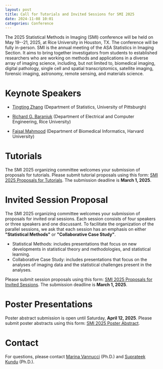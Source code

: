 ```yaml
---
layout: post
title: Call for Tutorials and Invited Sessions for SMI 2025
date: 2024-11-08 10:01 
categories: Conference
---
```


The 2025 Statistical Methods in Imaging (SMI) conference will be held on May 19--21, 2025, at Rice University in Houston, TX. The conference will be fully in-person. SMI is the annual meeting of the ASA Statistics 
in Imaging Section. It aims to bring together investigators from students to established researchers who are working on methods and applications in a diverse array of imaging science, including, but not limited to, biomedical imaging, 
digital pathology, single cell and spatial transcriptomics, satellite imaging, forensic imaging, astronomy, remote sensing, and materials science.

Keynote Speakers
================

- [Tingting Zhang](https://www.stat.pitt.edu/people/tingting-zhang/) (Department of Statistics, University of Pittsburgh)

- [Richard G. Baraniuk](https://richb.rice.edu/) (Department of Electrical and Computer Engineering, Rice University)

- [Faisal Mahmood](https://dms.hms.harvard.edu/people/faisal-mahmood) (Department of Biomedical Informatics, Harvard University)

Tutorials
===============

The SMI 2025 organizing committee welcomes your submission of proposals for tutorials. Please submit tutorial proposals using this form: [SMI 2025 Proposals for Tutorials](https://docs.google.com/forms/d/e/1FAIpQLSd-euxlgmdDq1G0vr7AJNa4jj8E3qia4RWF5J36M-gyUdHO4g/viewform). The submission deadline is **March 1, 2025**.

Invited Session Proposal
===============

The SMI 2025 organizing committee welcomes your submission of proposals for invited oral sessions. Each session consists of four speakers or three speakers and one discussant. To facilitate the organization of the parallel sessions, we ask that each session has an emphasis on either **"Statistical Methods"** or **"Collaborative Case Study"**. 

- Statistical Methods: includes presentations that focus on new developments in statistical theory and methodologies, and statistical learning.
- Collaborative Case Study: includes presentations that focus on the analyses of imaging data and the statistical challenges present in the analyses. 

Please submit session proposals using this form: [SMI 2025 Proposals for Invited Sessions](https://docs.google.com/forms/d/e/1FAIpQLSc97awJJtQi5rpBdY7Sl29CsZFWSgFqVFbzeCL37WLakW4jmA/viewform). 
The submission deadline is **March 1, 2025**.

Poster Presentations
================

Poster abstract submission is open until Saturday, **April 12, 2025**. Please submit poster abstracts using this form: [SMI 2025 Poster Abstract](https://docs.google.com/forms/d/e/1FAIpQLSdKQUgccFxzugZQz_mS-ptDn8L41T2YT55VVuoCQ0XkRt8BRQ/viewform).

Contact
================
For questions, please contact <a href="mailto:marina@rice.edu">Marina Vannucci</a> (Ph.D.) and <a href="mailto:skundu2@mdanderson.org">Suprateek Kundu</a> (Ph.D.).